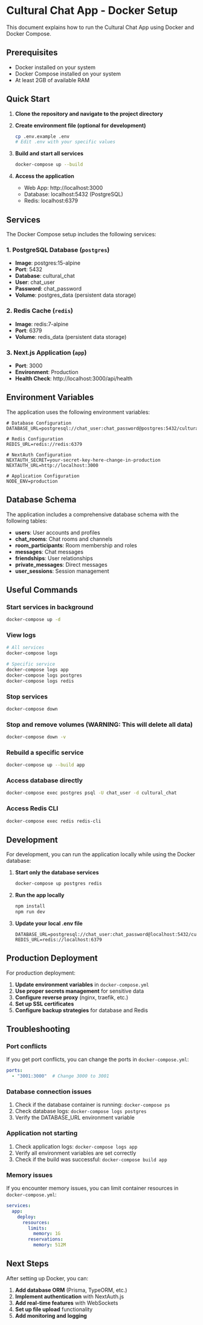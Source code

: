 # Cultural Chat App - Docker Setup

This document explains how to run the Cultural Chat App using Docker and Docker Compose.

## Prerequisites

- Docker installed on your system
- Docker Compose installed on your system
- At least 2GB of available RAM

## Quick Start

1. **Clone the repository and navigate to the project directory**

2. **Create environment file (optional for development)**
   ```bash
   cp .env.example .env
   # Edit .env with your specific values
   ```

3. **Build and start all services**
   ```bash
   docker-compose up --build
   ```

4. **Access the application**
   - Web App: http://localhost:3000
   - Database: localhost:5432 (PostgreSQL)
   - Redis: localhost:6379

## Services

The Docker Compose setup includes the following services:

### 1. PostgreSQL Database (`postgres`)
- **Image**: postgres:15-alpine
- **Port**: 5432
- **Database**: cultural_chat
- **User**: chat_user
- **Password**: chat_password
- **Volume**: postgres_data (persistent data storage)

### 2. Redis Cache (`redis`)
- **Image**: redis:7-alpine
- **Port**: 6379
- **Volume**: redis_data (persistent data storage)

### 3. Next.js Application (`app`)
- **Port**: 3000
- **Environment**: Production
- **Health Check**: http://localhost:3000/api/health

## Environment Variables

The application uses the following environment variables:

```env
# Database Configuration
DATABASE_URL=postgresql://chat_user:chat_password@postgres:5432/cultural_chat

# Redis Configuration
REDIS_URL=redis://redis:6379

# NextAuth Configuration
NEXTAUTH_SECRET=your-secret-key-here-change-in-production
NEXTAUTH_URL=http://localhost:3000

# Application Configuration
NODE_ENV=production
```

## Database Schema

The application includes a comprehensive database schema with the following tables:

- **users**: User accounts and profiles
- **chat_rooms**: Chat rooms and channels
- **room_participants**: Room membership and roles
- **messages**: Chat messages
- **friendships**: User relationships
- **private_messages**: Direct messages
- **user_sessions**: Session management

## Useful Commands

### Start services in background
```bash
docker-compose up -d
```

### View logs
```bash
# All services
docker-compose logs

# Specific service
docker-compose logs app
docker-compose logs postgres
docker-compose logs redis
```

### Stop services
```bash
docker-compose down
```

### Stop and remove volumes (WARNING: This will delete all data)
```bash
docker-compose down -v
```

### Rebuild a specific service
```bash
docker-compose up --build app
```

### Access database directly
```bash
docker-compose exec postgres psql -U chat_user -d cultural_chat
```

### Access Redis CLI
```bash
docker-compose exec redis redis-cli
```

## Development

For development, you can run the application locally while using the Docker database:

1. **Start only the database services**
   ```bash
   docker-compose up postgres redis
   ```

2. **Run the app locally**
   ```bash
   npm install
   npm run dev
   ```

3. **Update your local .env file**
   ```env
   DATABASE_URL=postgresql://chat_user:chat_password@localhost:5432/cultural_chat
   REDIS_URL=redis://localhost:6379
   ```

## Production Deployment

For production deployment:

1. **Update environment variables** in `docker-compose.yml`
2. **Use proper secrets management** for sensitive data
3. **Configure reverse proxy** (nginx, traefik, etc.)
4. **Set up SSL certificates**
5. **Configure backup strategies** for database and Redis

## Troubleshooting

### Port conflicts
If you get port conflicts, you can change the ports in `docker-compose.yml`:

```yaml
ports:
  - "3001:3000"  # Change 3000 to 3001
```

### Database connection issues
1. Check if the database container is running: `docker-compose ps`
2. Check database logs: `docker-compose logs postgres`
3. Verify the DATABASE_URL environment variable

### Application not starting
1. Check application logs: `docker-compose logs app`
2. Verify all environment variables are set correctly
3. Check if the build was successful: `docker-compose build app`

### Memory issues
If you encounter memory issues, you can limit container resources in `docker-compose.yml`:

```yaml
services:
  app:
    deploy:
      resources:
        limits:
          memory: 1G
        reservations:
          memory: 512M
```

## Next Steps

After setting up Docker, you can:

1. **Add database ORM** (Prisma, TypeORM, etc.)
2. **Implement authentication** with NextAuth.js
3. **Add real-time features** with WebSockets
4. **Set up file upload** functionality
5. **Add monitoring and logging** 